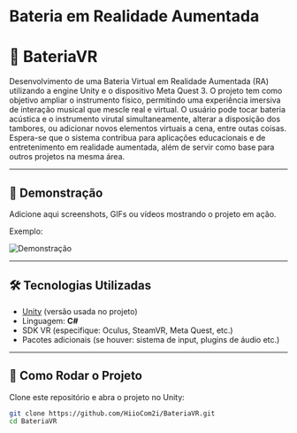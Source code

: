 # Bateria em Realidade Aumentada
# 🥁 BateriaVR

Desenvolvimento de uma Bateria Virtual em Realidade Aumentada (RA) utilizando a engine Unity e o dispositivo Meta Quest 3. O projeto tem como objetivo ampliar o instrumento físico, permitindo uma experiência imersiva de interação musical que mescle real e virtual. O usuário pode tocar bateria acústica e o instrumento virutal simultaneamente, alterar a disposição dos tambores, ou adicionar novos elementos virtuais a cena, entre outas coisas. Espera-se que o sistema contribua para aplicações educacionais e de entretenimento em realidade aumentada, além de servir como base para outros projetos na mesma área. 

---

## 📸 Demonstração

Adicione aqui screenshots, GIFs ou vídeos mostrando o projeto em ação.

Exemplo:

![Demonstração](./Assets/demo.gif)

---

## 🛠 Tecnologias Utilizadas

- [Unity](https://unity.com/) (versão usada no projeto)
- Linguagem: **C#**
- SDK VR (especifique: Oculus, SteamVR, Meta Quest, etc.)
- Pacotes adicionais (se houver: sistema de input, plugins de áudio etc.)

---

## 🚀 Como Rodar o Projeto

Clone este repositório e abra o projeto no Unity:

```bash
git clone https://github.com/HiioCom2i/BateriaVR.git
cd BateriaVR
